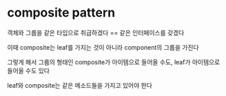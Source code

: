 # composite pattern

객체와 그룹을 같은 타입으로 취급하겠다 == 같은 인터페이스를 갖겠다

이때 composite는 leaf를 가지는 것이 아니라 component의 그룹을 가진다

그렇게 해서 그룹의 형태인 composite가 아이템으로 들어올 수도, leaf가 아이템으로 들어올 수도 있다

leaf와 composite는 같은 메소드들을 가지고 있어야 한다